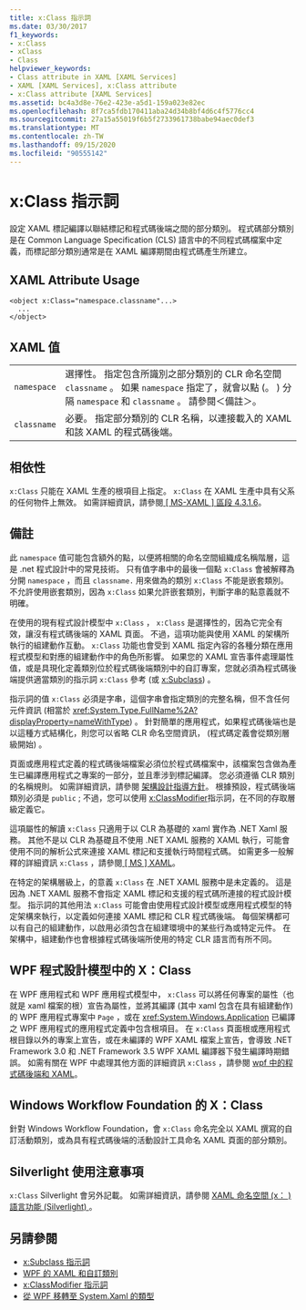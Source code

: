```yaml
---
title: x:Class 指示詞
ms.date: 03/30/2017
f1_keywords:
- x:Class
- xClass
- Class
helpviewer_keywords:
- Class attribute in XAML [XAML Services]
- XAML [XAML Services], x:Class attribute
- x:Class attribute [XAML Services]
ms.assetid: bc4a3d8e-76e2-423e-a5d1-159a023e82ec
ms.openlocfilehash: 8f7ca5fdb170411aba24d34b8bf4d6c4f5776cc4
ms.sourcegitcommit: 27a15a55019f6b5f2733961738babe94aec0def3
ms.translationtype: MT
ms.contentlocale: zh-TW
ms.lasthandoff: 09/15/2020
ms.locfileid: "90555142"
---
```

# <a name="xclass-directive"></a>x:Class 指示詞
設定 XAML 標記編譯以聯結標記和程式碼後端之間的部分類別。 程式碼部分類別是在 Common Language Specification (CLS) 語言中的不同程式碼檔案中定義，而標記部分類別通常是在 XAML 編譯期間由程式碼產生所建立。

## <a name="xaml-attribute-usage"></a>XAML Attribute Usage

```xaml
<object x:Class="namespace.classname"...>
  ...
</object>
```

## <a name="xaml-values"></a>XAML 值

|||
|-|-|
|`namespace`|選擇性。 指定包含所識別之部分類別的 CLR 命名空間 `classname` 。 如果 `namespace` 指定了，就會以點 (。 ) 分隔 `namespace` 和 `classname` 。 請參閱＜備註＞。|
|`classname`|必要。 指定部分類別的 CLR 名稱，以連接載入的 XAML 和該 XAML 的程式碼後端。|

## <a name="dependencies"></a>相依性

`x:Class` 只能在 XAML 生產的根項目上指定。 `x:Class` 在 XAML 生產中具有父系的任何物件上無效。 如需詳細資訊，請參閱[ \[ MS-XAML \] 區段 4.3.1.6](/previous-versions/msp-n-p/ff650760(v=pandp.10))。

## <a name="remarks"></a>備註

此 `namespace` 值可能包含額外的點，以便將相關的命名空間組織成名稱階層，這是 .net 程式設計中的常見技術。 只有值字串中的最後一個點 `x:Class` 會被解釋為分開 `namespace` ，而且 `classname.` 用來做為的類別 `x:Class` 不能是嵌套類別。 不允許使用嵌套類別，因為 `x:Class` 如果允許嵌套類別，判斷字串的點意義就不明確。

在使用的現有程式設計模型中 `x:Class` ， `x:Class` 是選擇性的，因為它完全有效，讓沒有程式碼後端的 XAML 頁面。 不過，這項功能與使用 XAML 的架構所執行的組建動作互動。 `x:Class` 功能也會受到 XAML 指定內容的各種分類在應用程式模型和對應的組建動作中的角色所影響。 如果您的 XAML 宣告事件處理屬性值，或是具現化定義類別位於程式碼後端類別中的自訂專案，您就必須為程式碼後端提供適當類別的指示詞 `x:Class` 參考 (或 [x:Subclass](xsubclass-directive.md)) 。

指示詞的值 `x:Class` 必須是字串，這個字串會指定類別的完整名稱，但不含任何元件資訊 (相當於 <xref:System.Type.FullName%2A?displayProperty=nameWithType>) 。 針對簡單的應用程式，如果程式碼後端也是以這種方式結構化，則您可以省略 CLR 命名空間資訊， (程式碼定義會從類別層級開始) 。

頁面或應用程式定義的程式碼後端檔案必須位於程式碼檔案中，該檔案包含做為產生已編譯應用程式之專案的一部分，並且牽涉到標記編譯。 您必須遵循 CLR 類別的名稱規則。 如需詳細資訊，請參閱 [架構設計指導方針](../../../api/index.md)。 根據預設，程式碼後端類別必須是 `public` ; 不過，您可以使用 [x:ClassModifier](xclassmodifier-directive.md)指示詞，在不同的存取層級定義它。

這項屬性的解讀 `x:Class` 只適用于以 CLR 為基礎的 xaml 實作為 .NET Xaml 服務。 其他不是以 CLR 為基礎且不使用 .NET XAML 服務的 XAML 執行，可能會使用不同的解析公式來連接 XAML 標記和支援執行時間程式碼。 如需更多一般解釋的詳細資訊 `x:Class` ，請參閱[ \[ MS \] XAML](/previous-versions/msp-n-p/ff650760(v=pandp.10))。

在特定的架構層級上，的意義 `x:Class` 在 .NET XAML 服務中是未定義的。 這是因為 .NET XAML 服務不會指定 XAML 標記和支援的程式碼所連接的程式設計模型。 指示詞的其他用法 `x:Class` 可能會由使用程式設計模型或應用程式模型的特定架構來執行，以定義如何連接 XAML 標記和 CLR 程式碼後端。 每個架構都可以有自己的組建動作，以啟用必須包含在組建環境中的某些行為或特定元件。 在架構中，組建動作也會根據程式碼後端所使用的特定 CLR 語言而有所不同。

## <a name="xclass-in-the-wpf-programming-model"></a>WPF 程式設計模型中的 X：Class

在 WPF 應用程式和 WPF 應用程式模型中， `x:Class` 可以將任何專案的屬性（也就是 xaml 檔案的根）宣告為屬性，並將其編譯 (其中 xaml 包含在具有組建動作) 的 WPF 應用程式專案中 `Page` ，或在 <xref:System.Windows.Application> 已編譯之 WPF 應用程式的應用程式定義中包含根項目。 在 `x:Class` 頁面根或應用程式根目錄以外的專案上宣告，或在未編譯的 WPF XAML 檔案上宣告，會導致 .NET Framework 3.0 和 .NET Framework 3.5 WPF XAML 編譯器下發生編譯時期錯誤。 如需有關在 WPF 中處理其他方面的詳細資訊 `x:Class` ，請參閱 [wpf 中的程式碼後端和 XAML](/dotnet/desktop/wpf/advanced/code-behind-and-xaml-in-wpf)。

## <a name="xclass-for-windows-workflow-foundation"></a>Windows Workflow Foundation 的 X：Class
針對 Windows Workflow Foundation，會 `x:Class` 命名完全以 XAML 撰寫的自訂活動類別，或為具有程式碼後端的活動設計工具命名 XAML 頁面的部分類別。

## <a name="silverlight-usage-notes"></a>Silverlight 使用注意事項

`x:Class` Silverlight 會另外記載。 如需詳細資訊，請參閱 [XAML 命名空間 (x： ) 語言功能 (Silverlight) ](/previous-versions/windows/silverlight/dotnet-windows-silverlight/cc188995(v=vs.95))。

## <a name="see-also"></a>另請參閱

- [x:Subclass 指示詞](xsubclass-directive.md)
- [WPF 的 XAML 和自訂類別](/dotnet/desktop/wpf/advanced/xaml-and-custom-classes-for-wpf)
- [x:ClassModifier 指示詞](xclassmodifier-directive.md)
- [從 WPF 移轉至 System.Xaml 的類型](/dotnet/desktop/wpf/advanced/types-migrated-from-wpf-to-system)
